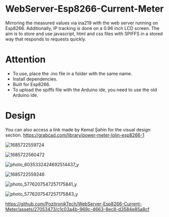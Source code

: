 # WebServer-Esp8266-Current-Meter
Mirroring the measured values via ina219 with the web server running on Esp8266. 
Additionally, IP tracking is done on a 0.96 inch LCD screen. 
The aim is to store and use javascript, html and css files with SPIFFS in a stored way that responds to requests quickly.

# Attention
- To use, place the .ino file in a folder with the same name.
- Install dependencies.
- Built for Esp8266.
- To upload the spiffs file with the Arduino ide, you need to use the old Arduino ide.

# Design
You can also access a link made by Kemal Şahin for the visual design section.
https://grabcad.com/library/power-meter-lolin-esp8266-1

![1685722559724](https://github.com/PozitronikTech/WebServer-Esp8266-Current-Meter/assets/27053473/c8654a2c-18ea-4822-9da6-b3e2e5902059)

![1685722560472](https://github.com/PozitronikTech/WebServer-Esp8266-Current-Meter/assets/27053473/3c83c148-16f1-4ff9-a51d-f94ac04fdc7f)

![photo_6035332424692514437_y](https://github.com/PozitronikTech/WebServer-Esp8266-Current-Meter/assets/27053473/833aceb8-693f-4caf-ac2e-5c93f836e116)

![1685722559246](https://github.com/PozitronikTech/WebServer-Esp8266-Current-Meter/assets/27053473/3f676a9c-e624-4a8b-88b1-19b409de160f)

![photo_5776207547257175841_y](https://github.com/PozitronikTech/WebServer-Esp8266-Current-Meter/assets/27053473/f7c35061-0806-458f-8d0c-71dfe63ca87e)

![photo_5776207547257175843_y](https://github.com/PozitronikTech/WebServer-Esp8266-Current-Meter/assets/27053473/db316f23-1845-4a3d-be30-143586cf3989)

https://github.com/PozitronikTech/WebServer-Esp8266-Current-Meter/assets/27053473/c1c03a4b-969c-4663-8ec8-d3584e85a8cf

